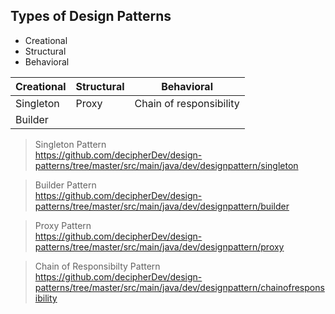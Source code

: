 <h2> Types of Design Patterns </h2>

* Creational
* Structural
* Behavioral


|Creational       | Structural          | Behavioral              | 
|-----------------|---------------------|-------------------------|
| Singleton       | Proxy               | Chain of responsibility |
| Builder         |                     |                         |

> Singleton Pattern <br>
https://github.com/decipherDev/design-patterns/tree/master/src/main/java/dev/designpattern/singleton

> Builder Pattern <br>
https://github.com/decipherDev/design-patterns/tree/master/src/main/java/dev/designpattern/builder

> Proxy Pattern <br>
https://github.com/decipherDev/design-patterns/tree/master/src/main/java/dev/designpattern/proxy

> Chain of Responsibilty Pattern <br>
https://github.com/decipherDev/design-patterns/tree/master/src/main/java/dev/designpattern/chainofresponsibility
